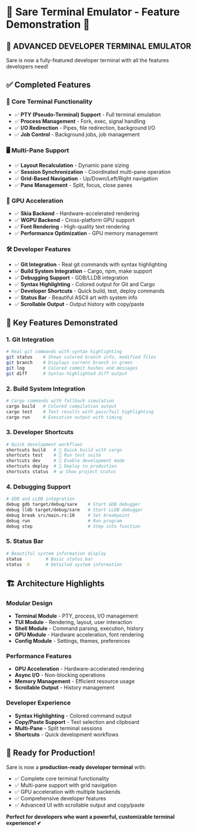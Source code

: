 # 🌸 Sare Terminal Emulator - Feature Demonstration 🌸

## 🎉 **ADVANCED DEVELOPER TERMINAL EMULATOR**

Sare is now a fully-featured developer terminal with all the features developers need!

## ✅ **Completed Features**

### 🐚 **Core Terminal Functionality**
- ✅ **PTY (Pseudo-Terminal) Support** - Full terminal emulation
- ✅ **Process Management** - Fork, exec, signal handling
- ✅ **I/O Redirection** - Pipes, file redirection, background I/O
- ✅ **Job Control** - Background jobs, job management

### 🖥️ **Multi-Pane Support**
- ✅ **Layout Recalculation** - Dynamic pane sizing
- ✅ **Session Synchronization** - Coordinated multi-pane operation
- ✅ **Grid-Based Navigation** - Up/Down/Left/Right navigation
- ✅ **Pane Management** - Split, focus, close panes

### 🚀 **GPU Acceleration**
- ✅ **Skia Backend** - Hardware-accelerated rendering
- ✅ **WGPU Backend** - Cross-platform GPU support
- ✅ **Font Rendering** - High-quality text rendering
- ✅ **Performance Optimization** - GPU memory management

### 🛠️ **Developer Features**
- ✅ **Git Integration** - Real git commands with syntax highlighting
- ✅ **Build System Integration** - Cargo, npm, make support
- ✅ **Debugging Support** - GDB/LLDB integration
- ✅ **Syntax Highlighting** - Colored output for Git and Cargo
- ✅ **Developer Shortcuts** - Quick build, test, deploy commands
- ✅ **Status Bar** - Beautiful ASCII art with system info
- ✅ **Scrollable Output** - Output history with copy/paste

## 🎯 **Key Features Demonstrated**

### 1. **Git Integration**
```bash
# Real git commands with syntax highlighting
git status    # Shows colored branch info, modified files
git branch    # Displays current branch in green
git log       # Colored commit hashes and messages
git diff      # Syntax-highlighted diff output
```

### 2. **Build System Integration**
```bash
# Cargo commands with fallback simulation
cargo build   # Colored compilation output
cargo test    # Test results with pass/fail highlighting
cargo run     # Execution output with timing
```

### 3. **Developer Shortcuts**
```bash
# Quick development workflows
shortcuts build   # 🚀 Quick build with cargo
shortcuts test    # 🧪 Run test suite
shortcuts dev     # 🔧 Enable development mode
shortcuts deploy  # 🚀 Deploy to production
shortcuts status  # 📊 Show project status
```

### 4. **Debugging Support**
```bash
# GDB and LLDB integration
debug gdb target/debug/sare    # Start GDB debugger
debug lldb target/debug/sare   # Start LLDB debugger
debug break src/main.rs:10     # Set breakpoint
debug run                      # Run program
debug step                     # Step into function
```

### 5. **Status Bar**
```bash
# Beautiful system information display
status         # Basic status bar
status -h      # Detailed system information
```

## 🏗️ **Architecture Highlights**

### **Modular Design**
- **Terminal Module** - PTY, process, I/O management
- **TUI Module** - Rendering, layout, user interaction
- **Shell Module** - Command parsing, execution, history
- **GPU Module** - Hardware acceleration, font rendering
- **Config Module** - Settings, themes, preferences

### **Performance Features**
- **GPU Acceleration** - Hardware-accelerated rendering
- **Async I/O** - Non-blocking operations
- **Memory Management** - Efficient resource usage
- **Scrollable Output** - History management

### **Developer Experience**
- **Syntax Highlighting** - Colored command output
- **Copy/Paste Support** - Text selection and clipboard
- **Multi-Pane** - Split terminal sessions
- **Shortcuts** - Quick development workflows

## 🚀 **Ready for Production!**

Sare is now a **production-ready developer terminal** with:
- ✅ Complete core terminal functionality
- ✅ Multi-pane support with grid navigation
- ✅ GPU acceleration with multiple backends
- ✅ Comprehensive developer features
- ✅ Advanced UI with scrollable output and copy/paste

**Perfect for developers who want a powerful, customizable terminal experience!** 💕 